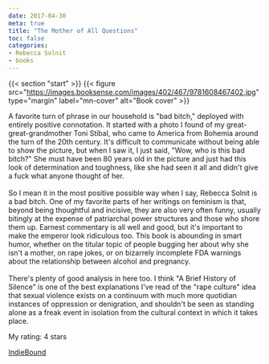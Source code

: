 ```yaml
---
date: 2017-04-30
meta: true
title: "The Mother of All Questions"
toc: false
categories:
- Rebecca Solnit
- books
---
```


{{< section "start" >}}
{{< figure src="https://images.booksense.com/images/402/467/9781608467402.jpg" type="margin" label="mn-cover" alt="Book cover" >}}

A favorite turn of phrase in our household is "bad bitch," deployed with entirely positive connotation. It started with a photo I found of my great-great-grandmother Toni Stibal, who came to America from Bohemia around the turn of the 20th century. It's difficult to communicate without being able to show the picture, but when I saw it, I just said, "Wow, who is this bad bitch?" She must have been 80 years old in the picture and just had this look of determination and toughness, like she had seen it all and didn't give a fuck what anyone thought of her.<br /><br />So I mean it in the most positive possible way when I say, Rebecca Solnit is a bad bitch. One of my favorite parts of her writings on feminism is that, beyond being thoughtful and incisive, they are also very often funny, usually bitingly at the expense of patriarchal power structures and those who shore them up. Earnest commentary is all well and good, but it's important to make the emperor look ridiculous too. This book is abounding in smart humor, whether on the titular topic of people bugging her about why she isn't a mother, on rape jokes, or on bizarrely incomplete FDA warnings about the relationship between alcohol and pregnancy.<br /><br />There's plenty of good analysis in here too. I think "A Brief History of Silence" is one of the best explanations I've read of the "rape culture" idea that sexual violence exists on a continuum with much more quotidian instances of oppression or denigration, and shouldn't be seen as standing alone as a freak event in isolation from the cultural context in which it takes place.

My rating: 4 stars  

[IndieBound](https://www.indiebound.org/book/9781608467402)
